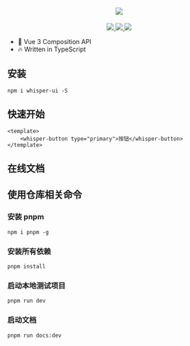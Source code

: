 <h1 align="center">
    <img src="http://120.48.30.252:3000/pic/logo.png">
</h1>
<p align="center">
    <a href="#">
        <img src="https://img.shields.io/github/package-json/v/guantaocc/whisper-ui">
    </a>
    <a href="#">
        <img src="https://img.shields.io/github/stars/guantaocc/whisper-ui">
    </a>
    <a href="#">
        <img src="https://img.shields.io/github/license/guantaocc/whisper-ui">
    </a>
</p>


* 💪 Vue 3 Composition API
* 🔥 Written in TypeScript


## 安装
```
npm i whisper-ui -S
```

## 快速开始

```vue
<template>
    <whisper-button type="primary">按钮</whisper-button>
</template>
```

## 在线文档


## 使用仓库相关命令

### 安装 pnpm
```
npm i pnpm -g
```
### 安装所有依赖
```
pnpm install
```
### 启动本地测试项目
```
pnpm run dev
```

### 启动文档
```
pnpm run docs:dev
```